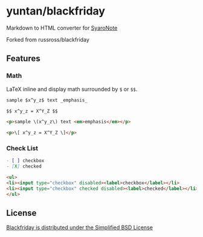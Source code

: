 # yuntan/blackfriday
Markdown to HTML converter for [SyaroNote](https://github.com/OUCC/SyaroNote)

Forked from russross/blackfriday

## Features
### Math
LaTeX inline and display math surrounded by `$` or `$$`.

```markdown
sample $x^y_z$ text _emphasis_

$$ x^y_z = X^Y_Z $$
```

```html
<p>sample \(x^y_z\) text <em>emphasis</em></p>

<p>\[ x^y_z = X^Y_Z \]</p>
```

### Check List
```markdown
- [ ] checkbox
- [X] checked
```

```html
<ul>
<li><input type="checkbox" disabled><label>checkbox</label></li>
<li><input type="checkbox" checked disabled><label>checked</label></li>
</ul>
```

## License
[Blackfriday is distributed under the Simplified BSD License](LICENSE.txt)
